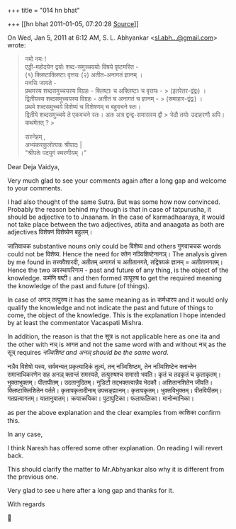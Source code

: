 +++
title = "014 hn bhat"

+++
[[hn bhat	2011-01-05, 07:20:28 [Source](https://groups.google.com/g/samskrita/c/0oGCp8epmvQ)]]



On Wed, Jan 5, 2011 at 6:12 AM, S. L. Abhyankar \<[sl.abh...@gmail.com]()\> wrote:  

> नमो नमः !  
> एड्डी-महोदयेन द्वयोः शब्द-समुच्चययोः विषये पृष्टमस्ति -  
> (१) क्लिष्टाक्लिष्टाः वृत्तयः (२) अतीत-अनागतं ज्ञानम् ।  
> मनसि जायते -  
> प्रथमस्य शब्दसमुच्चयस्य विग्रहः - क्लिष्टाः च अक्लिष्टाः च वृत्तयः - > (इतरेतर-द्वंद्वः) ।  
> द्वितीयस्य शब्दसमुच्चयस्य विग्रहः - अतीतं च अनागतं च ज्ञानम् - > (समाहार-द्वंद्वः) ।  
> प्रथमे शब्दसमुच्चये विशेष्यं च विशेषणम् च बहुवचने स्तः।  
> द्वितीये शब्दसमुच्चये ते एकवचने स्तः। अतः अत्र द्वन्द्व-समासस्य द्वौ > भेदौ तयोः उदाहरणौ अपि।  
> कथमेतत् ? >
> 
> >   
> सस्नेहम् ,  
> अभ्यंकरकुलोत्पन्नः श्रीपादः \|  
> "श्रीपतेः पदयुगं स्मरणीयम् ।"  
>   
> > 

  

Dear Deja Vaidya,

  

Very much glad to see your comments again after a long gap and welcome to your comments.

  

I had also thought of the same Sutra. But was some how now convinced. Probably the reason behind my though is that in case of tatpurusha, it should be adjective to to Jnaanam. In the case of karmadhaaraya, it would not take place between the two adjectives, atiita and anaagata as both are adjectives विशेषणं विशेष्येण बहुलम्।

जातिवाचक substantive nouns only could be विशेष्य and others गुणवाचचक
words could not be विशेष्य. Hence the need for क्तेन नञ्विशिष्टेनानञ्। The analysis given by me found in तत्त्ववैशारदी, अतीतम् अनागतं च अतीतानगते, तद्विषयकं ज्ञानम् = अतीतानगतम्। Hence the two अवस्थापरिणाम - past and future of any thing, is the object of the knowledge. कर्मणि षष्टी। and then formed तत्पुरुष to get the required meaning the knowledge of the past and future (of things).

  

In case of अनञ् तत्पुरुष it has the same meaning as in कर्मधारय and it would only qualify the knowledge and not indicate the past and future of things to come, the object of the knowledge. This is the explanation I hope intended by at least the commentator Vacaspati Mishra.

  

In addition, the reason is that the सूत्र is not applicable here as one ita and the other with नञ् is आगत and not the same word with and without नञ् as the सूत्र् requires *नञ्विशिष्ट and अनञ् should be the same word*.

  

नञैव विशेषो यस्य, सर्वमन्यत् प्रकृत्यादिकं तुल्यं, तन् नञ्विशिष्टम्, तेन नञ्विशिष्टेन क्तान्तेन समानाधिकरणेन सह अनञ् क्तान्तं समस्यते, तत्पुरुषश्च समासो भवति। कृतं च तदकृतं च कृताकृतम्। भुक्ताभुक्तम्। पीतापीतम्। उदतानुदितम्। नुडिटौ तद्भक्तत्वान्नैव भेदकौ। अशितानशितेन जीवति। क्लिष्टाक्लिशितेन वर्तते। कृतापकृतादीनाम् उपसङ्ह्यानम्। कृतापकृतम्। भुक्तविभुक्तम्। पीतविपीतम्। गतप्रत्यागतम्। यातानुयातम्। क्रयाक्रयिका। पुटापुटिका। फलाफलिका। मानोन्मानिका।

  

as per the above explanation and the clear examples from काशिका confirm this.

  

In any case,

  

I think Naresh has offered some other explanation. On reading I will revert back.

  

This should clarify the matter to Mr.Abhyankar also why it is different from the previous one.

  

Very glad to see u here after a long gap and thanks for it.

  

With regards

  

  

  

  





